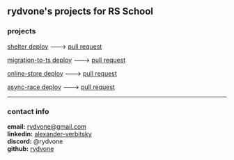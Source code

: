 ## rydvone's projects for RS School

### projects
[shelter deploy](https://rydvone.github.io/rs-school-js/shelter/pages/main/) ---> [pull request](https://github.com/rydvone/rs-school-js/pull/1)

[migration-to-ts deploy](https://rydvone.github.io/rs-school-js/migration-newip-to-ts/) ---> [pull request](https://github.com/rydvone/rs-school-js/pull/2)

[online-store deploy](https://rydvone.github.io/rs-school-js/online-store/) ---> [pull request](https://github.com/rydvone/rs-school-js/pull/3)

[async-race deploy](https://rydvone.github.io/rs-school-js/async-race) ---> [pull request](https://github.com/rydvone/rs-school-js/pull/4)

****
### contact info
 **email:**      rydvone@gmail.com  
 **linkedin:**   [alexander-verbitsky](https://www.linkedin.com/in/alexander-verbitsky-67243921a/ 'linkedin')  
 **discord:**	   @rydvone  
 **github:**     [rydvone](https://github.com/rydvone)  
 
